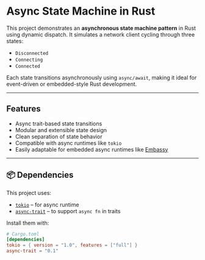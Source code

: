 # Async State Machine in Rust

This project demonstrates an **asynchronous state machine pattern** in Rust using dynamic dispatch. It simulates a network client cycling through three states:

- `Disconnected`
- `Connecting`
- `Connected`

Each state transitions asynchronously using `async/await`, making it ideal for event-driven or embedded-style Rust development.

---

## Features

- Async trait-based state transitions
- Modular and extensible state design
- Clean separation of state behavior
- Compatible with async runtimes like `tokio`
- Easily adaptable for embedded async runtimes like [Embassy](https://embassy.dev/)

---

## 📦 Dependencies

This project uses:

- [`tokio`](https://docs.rs/tokio) – for async runtime
- [`async-trait`](https://docs.rs/async-trait) – to support `async fn` in traits

Install them with:

```toml
# Cargo.toml
[dependencies]
tokio = { version = "1.0", features = ["full"] }
async-trait = "0.1"

